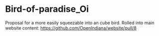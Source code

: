 # Bird-of-paradise_Oi
Proposal for a more easily squeezable into an cube bird.
Rolled into main website content: https://github.com/OpenIndiana/website/pull/8
